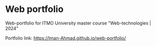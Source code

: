 # Web portfolio
Web-portfolio for ITMO University master course "Web-technologies | 2024"

Portfolio link:
https://Iman-Ahmad.github.io/web-portfolio/
